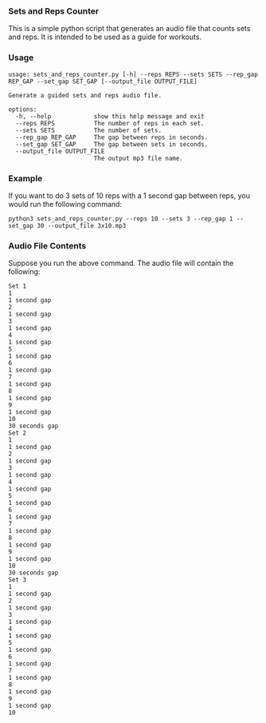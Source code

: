 ### Sets and Reps Counter

This is a simple python script that generates an audio file that counts sets and reps. It is intended to be used as a guide for workouts.

### Usage

```
usage: sets_and_reps_counter.py [-h] --reps REPS --sets SETS --rep_gap REP_GAP --set_gap SET_GAP [--output_file OUTPUT_FILE]

Generate a guided sets and reps audio file.

options:
  -h, --help            show this help message and exit
  --reps REPS           The number of reps in each set.
  --sets SETS           The number of sets.
  --rep_gap REP_GAP     The gap between reps in seconds.
  --set_gap SET_GAP     The gap between sets in seconds.
  --output_file OUTPUT_FILE
                        The output mp3 file name.
```

### Example

If you want to do 3 sets of 10 reps with a 1 second gap between reps, you would run the following command:

```
python3 sets_and_reps_counter.py --reps 10 --sets 3 --rep_gap 1 --set_gap 30 --output_file 3x10.mp3
```

### Audio File Contents

Suppose you run the above command. The audio file will contain the following:

```
Set 1
1
1 second gap
2
1 second gap
3
1 second gap
4
1 second gap
5
1 second gap
6
1 second gap
7
1 second gap
8
1 second gap
9
1 second gap
10
30 seconds gap
Set 2
1
1 second gap
2
1 second gap
3
1 second gap
4
1 second gap
5
1 second gap
6
1 second gap
7
1 second gap
8
1 second gap
9
1 second gap
10
30 seconds gap
Set 3
1
1 second gap
2
1 second gap
3
1 second gap
4
1 second gap
5
1 second gap
6
1 second gap
7
1 second gap
8
1 second gap
9
1 second gap
10
```
